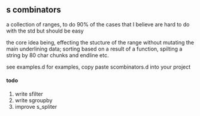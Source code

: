 ## s combinators

a collection of ranges, to do 90% of the cases that I believe are hard to do with the std but should be easy

the core idea being, effecting the stucture of the range without mutating the main underlining data; sorting based on a result of a function, spilting a string by 80 char chunks and endline etc.

see examples.d for examples, copy paste scombinators.d into your project

#### todo
1. write sfilter
2. write sgroupby
3. improve s_spliter 
